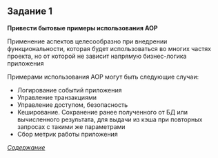 ## Задание 1
**Привести бытовые примеры использования AOP**


Применение аспектов целесообразно при внедрении функциональности, которая будет использоваться во многих частях проекта, но от которой не зависит напрямую бизнес-логика приложения

Примерами использования AOP могут быть следующие случаи:   
 - Логирование событий приложения
 - Управление транзакциями
 - Управление доступом, безопасность
 - Кеширование. Сохранение ранее полученного от БД или вычисленного результата, для выдачи из кэша при повторных запросах с такими же параметрами 
 - Сбор метрик работы приложения

[_Содержание_](../README.md)
